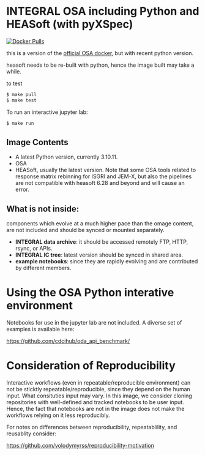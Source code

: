 # INTEGRAL OSA including Python and HEASoft (with pyXSpec)


[![Docker Pulls](https://img.shields.io/docker/pulls/integralsw/osa-python.svg)](https://hub.docker.com/repository/docker/integralsw/osa-python/)

this is a version of the [official OSA docker](https://gitlab.astro.unige.ch/savchenk/osa-docker/), but with recent python version.

heasoft needs to be re-built with python, hence the image built may take a while.

to test 

```bash
$ make pull
$ make test
```

To run an interactive jupyter lab:

```bash
$ make run
```

## Image Contents

* A latest Python version, currently 3.10.11.
* OSA
* HEASoft, usually the latest version. Note that some OSA tools related to response matrix rebinning for ISGRI and JEM-X, but also the pipelines are not compatible with heasoft 6.28 and beyond and will cause an error.

## What is not inside:

components which evolve at a much higher pace than the omage content, are not included and should be synced or mounted separately.

* **INTEGRAL data archive**: it should be accessed remotely FTP, HTTP, rsync, or APIs.
* **INTEGRAL IC tree**: latest version should be synced in shared area.
* **example notebooks**: since they are rapidly evolving and are contributed by different members.

# Using the OSA Python interative environment

Notebooks for use in the jupyter lab are not included. A diverse set of examples is available here:

https://github.com/cdcihub/oda_api_benchmark/

# Consideration of Reproducibility

Interactive workflows (even in repeatable/reproducible environment) can not be sticktly repeatable/reproducible, since they depend on the human input. What consituties input may vary. In this image, we consider cloning repositories with well-defined and tracked notebooks to be user input. Hence, the fact that notebooks are not in the image does not make the workflows relying on it less reproducibly.

For notes on differences between reproducibility, repeatablility, and reusablity consider: 

https://github.com/volodymyrss/reproducibility-motivation
